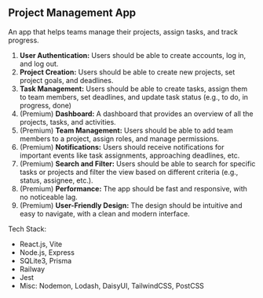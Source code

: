 ## Project Management App
An app that helps teams manage their projects, assign tasks, and track progress.

1. **User Authentication:** Users should be able to create accounts, log in, and log out.
2. **Project Creation:** Users should be able to create new projects, set project goals, and deadlines.
3. **Task Management:** Users should be able to create tasks, assign them to team members, set deadlines, and update task status (e.g., to do, in progress, done)
4. (Premium) **Dashboard:** A dashboard that provides an overview of all the projects, tasks, and activities. 
5. (Premium) **Team Management:** Users should be able to add team members to a project, assign roles, and manage permissions.
6. (Premium) **Notifications:** Users should receive notifications for important events like task assignments, approaching deadlines, etc.
7. (Premium) **Search and Filter:** Users should be able to search for specific tasks or projects and filter the view based on different criteria (e.g., status, assignee, etc.).
8. (Premium) **Performance:** The app should be fast and responsive, with no noticeable lag.
9. (Premium) **User-Friendly Design:** The design should be intuitive and easy to navigate, with a clean and modern interface.



Tech Stack:
- React.js, Vite
- Node.js, Express
- SQLite3, Prisma
- Railway 
- Jest
- Misc: Nodemon, Lodash, DaisyUI, TailwindCSS, PostCSS